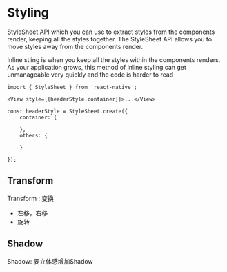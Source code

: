 # Styling

StyleSheet API which you can use to extract styles from the components render, keeping all the styles together. The StyleSheet API allows you to move styles away from the components render. 

Inline stling is when you keep all the styles within the components renders. As your application grows, this method of inline styling can get unmanageable very quickly and the code is harder to read

```
import { StyleSheet } from 'react-native';

<View style={{headerStyle.container}}>...</View>

const headerStyle = StyleSheet.create({
    container: {

    },
    others: {

    }

});
```

## Transform
Transform : 变换
- 左移，右移
- 旋转

## Shadow
Shadow: 要立体感增加Shadow